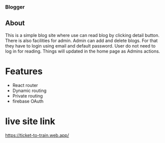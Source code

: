 ### Blogger

## About
This is a simple blog site where use can read blog by clicking detail button. There is also facilities for admin. Admin can add and delete blogs. For that they have to login using email and default password. User do not need to log in for reading. Things will updated in the home page as Admins actions. 

# Features
* React router
* Dynamic routing
* Private routing
* firebase OAuth

# live site link 
<https://ticket-to-train.web.app/>